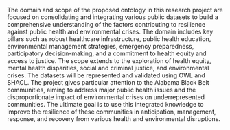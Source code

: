 The domain and scope of the proposed ontology in this research project are focused on consolidating and integrating various public datasets to build a comprehensive understanding of the factors contributing to resilience against public health and environmental crises. The domain includes key pillars such as robust healthcare infrastructure, public health education, environmental management strategies, emergency preparedness, participatory decision-making, and a commitment to health equity and access to justice. The scope extends to the exploration of health equity, mental health disparities, social and criminal justice, and environmental crises. The datasets will be represented and validated using OWL and SHACL. The project gives particular attention to the Alabama Black Belt communities, aiming to address major public health issues and the disproportionate impact of environmental crises on underrepresented communities. The ultimate goal is to use this integrated knowledge to improve the resilience of these communities in anticipation, management, response, and recovery from various health and environmental disruptions.